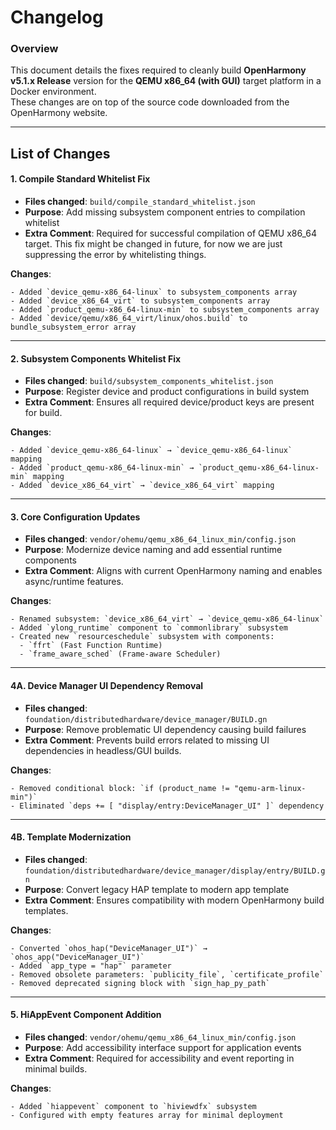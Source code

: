 # Changelog

### Overview
This document details the fixes required to cleanly build **OpenHarmony v5.1.x Release** version for the **QEMU x86_64 (with GUI)** target platform in a Docker environment.  
These changes are on top of the source code downloaded from the OpenHarmony website.

---

## List of Changes

#### 1. Compile Standard Whitelist Fix
- **Files changed**: `build/compile_standard_whitelist.json`  
- **Purpose**: Add missing subsystem component entries to compilation whitelist  
- **Extra Comment**: Required for successful compilation of QEMU x86_64 target. This fix might be changed in future, for now we are just suppressing the error by whitelisting things.

**Changes**:
```
- Added `device_qemu-x86_64-linux` to subsystem_components array
- Added `device_x86_64_virt` to subsystem_components array
- Added `product_qemu-x86_64-linux-min` to subsystem_components array
- Added `device/qemu/x86_64_virt/linux/ohos.build` to bundle_subsystem_error array
```

---

#### 2. Subsystem Components Whitelist Fix
- **Files changed**: `build/subsystem_components_whitelist.json`  
- **Purpose**: Register device and product configurations in build system  
- **Extra Comment**: Ensures all required device/product keys are present for build.

**Changes**:
```
- Added `device_qemu-x86_64-linux` → `device_qemu-x86_64-linux` mapping
- Added `product_qemu-x86_64-linux-min` → `product_qemu-x86_64-linux-min` mapping
- Added `device_x86_64_virt` → `device_x86_64_virt` mapping
```

---

#### 3. Core Configuration Updates
- **Files changed**: `vendor/ohemu/qemu_x86_64_linux_min/config.json`  
- **Purpose**: Modernize device naming and add essential runtime components  
- **Extra Comment**: Aligns with current OpenHarmony naming and enables async/runtime features.

**Changes**:
```
- Renamed subsystem: `device_x86_64_virt` → `device_qemu-x86_64-linux`
- Added `ylong_runtime` component to `commonlibrary` subsystem
- Created new `resourceschedule` subsystem with components:
  - `ffrt` (Fast Function Runtime)
  - `frame_aware_sched` (Frame-aware Scheduler)
```

---

#### 4A. Device Manager UI Dependency Removal
- **Files changed**: `foundation/distributedhardware/device_manager/BUILD.gn`  
- **Purpose**: Remove problematic UI dependency causing build failures  
- **Extra Comment**: Prevents build errors related to missing UI dependencies in headless/GUI builds.

**Changes**:
```
- Removed conditional block: `if (product_name != "qemu-arm-linux-min")`
- Eliminated `deps += [ "display/entry:DeviceManager_UI" ]` dependency
```

---

#### 4B. Template Modernization
- **Files changed**: `foundation/distributedhardware/device_manager/display/entry/BUILD.gn`  
- **Purpose**: Convert legacy HAP template to modern app template  
- **Extra Comment**: Ensures compatibility with modern OpenHarmony build templates.

**Changes**:
```
- Converted `ohos_hap("DeviceManager_UI")` → `ohos_app("DeviceManager_UI")`
- Added `app_type = "hap"` parameter
- Removed obsolete parameters: `publicity_file`, `certificate_profile`
- Removed deprecated signing block with `sign_hap_py_path`
```

---

#### 5. HiAppEvent Component Addition
- **Files changed**: `vendor/ohemu/qemu_x86_64_linux_min/config.json`  
- **Purpose**: Add accessibility interface support for application events  
- **Extra Comment**: Required for accessibility and event reporting in minimal builds.

**Changes**:
```
- Added `hiappevent` component to `hiviewdfx` subsystem
- Configured with empty features array for minimal deployment
```
